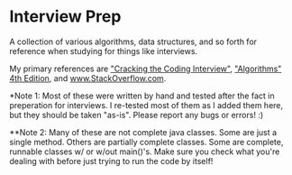 # Interview Prep
A collection of various algorithms, data structures, and so forth for reference when studying for things like interviews.

My primary references are ["Cracking the Coding Interview"](http://www.amazon.com/Cracking-Coding-Interview-Programming-Questions/dp/098478280X), ["Algorithms" 4th Edition](http://algs4.cs.princeton.edu/home/), and www.StackOverflow.com.

*Note 1:  Most of these were written by hand and tested after the fact in preperation for interviews.  I re-tested most of them as I added them here, but they should be taken "as-is".  Please report any bugs or errors! :)

**Note 2:  Many of these are not complete java classes.  Some are just a single method.  Others are partially complete classes.  Some are complete, runnable classes w/ or w/out main()'s.  Make sure you check what you're dealing with before just trying to run the code by itself!

